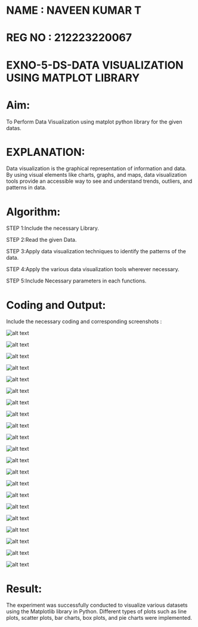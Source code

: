 # NAME : NAVEEN KUMAR T
# REG NO : 212223220067
# EXNO-5-DS-DATA VISUALIZATION USING MATPLOT LIBRARY

# Aim:
  To Perform Data Visualization using matplot python library for the given datas.

# EXPLANATION:
Data visualization is the graphical representation of information and data. By using visual elements like charts, graphs, and maps, data visualization tools provide an accessible way to see and understand trends, outliers, and patterns in data.

# Algorithm:
STEP 1:Include the necessary Library.

STEP 2:Read the given Data.

STEP 3:Apply data visualization techniques to identify the patterns of the data.

STEP 4:Apply the various data visualization tools wherever necessary.

STEP 5:Include Necessary parameters in each functions.

# Coding and Output:
 Include the necessary coding and corresponding screenshots :

![alt text](<Screenshot 2025-05-06 221357-1.png>)

![alt text](<Screenshot 2025-05-06 221413.png>)

![alt text](<Screenshot 2025-05-06 221424.png>)

![alt text](<Screenshot 2025-05-06 221443.png>)

![alt text](<Screenshot 2025-05-06 221456.png>)

![alt text](<Screenshot 2025-05-06 221505.png>)

![alt text](<Screenshot 2025-05-06 221519.png>)

![alt text](<Screenshot 2025-05-06 221537.png>)

![alt text](<Screenshot 2025-05-06 221617.png>)

![alt text](<Screenshot 2025-05-06 221631.png>)

![alt text](<Screenshot 2025-05-06 221642.png>)

![alt text](<Screenshot 2025-05-06 221649.png>)

![alt text](<Screenshot 2025-05-06 221658.png>)

![alt text](<Screenshot 2025-05-06 221706.png>)

![alt text](<Screenshot 2025-05-06 221719.png>)

![alt text](<Screenshot 2025-05-06 221731.png>)

![alt text](<Screenshot 2025-05-06 221740.png>)

![alt text](<Screenshot 2025-05-06 221751.png>)

![alt text](<Screenshot 2025-05-06 221801.png>)

![alt text](<Screenshot 2025-05-06 221809.png>)

![alt text](<Screenshot 2025-05-06 221818.png>)


# Result:
 The experiment was successfully conducted to visualize various datasets using the Matplotlib library in Python. Different types of plots such as line plots, scatter plots, bar charts, box plots, and pie charts were implemented.
